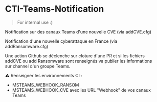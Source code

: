 # CTI-Teams-Notification

> For internal use :) 

Notification sur des canaux Teams d'une nouvelle CVE (via addCVE.cfg)

Notification d'une nouvelle cyberattaque en France (via addRansomware.cfg)

Une action Github se déclenche sur cloture d'une PR et si les fichiers addCVE ou add Ransomware sont renseignés va publier les informations sur channel d'un groupe Teams. 

⚠️ Renseigner les environnements CI :
- MSTEAMS_WEBHOOK_RANSOM
- MSTEAMS_WEBHOOK_CVE 
avec les URL "Webhook" de vos canaux Teams 
